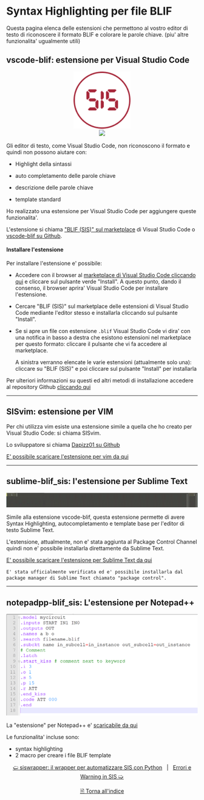 # Syntax Highlighting per file BLIF

Questa pagina elenca delle estensioni che permettono al
vostro editor di testo di riconoscere il formato
BLIF e colorare le parole chiave. (piu' altre funzionalita' ugualmente utili)

## vscode-blif: estensione per Visual Studio Code

<p align="center">
<img height="150px" src="https://raw.githubusercontent.com/mario33881/vscode-blif/9c1c9abb292ec0ed749e85ead7f2fdea4b80dbfc/images/icon.png" />
<br>
<img src="https://github.com/mario33881/vscode-blif/blob/9c1c9abb292ec0ed749e85ead7f2fdea4b80dbfc/images/presentation.gif?raw=true" />
</p>

Gli editor di testo, come Visual Studio Code, non riconoscono il formato e quindi non possono aiutare con:

* Highlight della sintassi

* auto completamento delle parole chiave

* descrizione delle parole chiave

* template standard

Ho realizzato una estensione per Visual Studio Code per aggiungere queste funzionalita'.

L'estensione si chiama ["BLIF (SIS)" sul marketplace](https://marketplace.visualstudio.com/items?itemName=mario33881.vscode-blif) di Visual Studio Code o [vscode-blif su Github](https://github.com/mario33881/vscode-blif).

#### Installare l'estensione

Per installare l'estensione e' possibile:

* Accedere con il browser al [marketplace di Visual Studio Code cliccando qui](https://marketplace.visualstudio.com/items?itemName=mario33881.vscode-blif) e cliccare sul pulsante verde "Install". A questo punto, dando il consenso, il browser aprira' Visual Studio Code per installare l'estensione.

* Cercare "BLIF (SIS)" sul marketplace delle estensioni di Visual Studio Code mediante l'editor stesso e installarla cliccando sul pulsante "Install".

* Se si apre un file con estensione ```.blif``` Visual Studio Code vi dira' con una notifica in basso a destra 
che esistono estensioni nel marketplace per questo formato: cliccare il pulsante che vi fa accedere al marketplace.

    A sinistra verranno elencate le varie estensioni (attualmente solo una): cliccare su "BLIF (SIS)" e poi cliccare sul pulsante "Install" per installarla

Per ulteriori informazioni su questi ed altri metodi di installazione accedere al repository Github [cliccando qui](https://github.com/mario33881/vscode-blif)

---

## SISvim: estensione per VIM

Per chi utilizza vim esiste una estensione simile a quella che ho creato per Visual Studio Code: si chiama SISvim.

Lo sviluppatore si chiama [Dapizz01 su Github](https://github.com/Dapizz01)

[E' possibile scaricare l'estensione per vim da qui](https://github.com/Dapizz01/SISvim)

---

## sublime-blif_sis: l'estensione per Sublime Text

<p align="center">

<img alt="GIF che mostra syntax highlight" src="https://raw.githubusercontent.com/mario33881/sublime-blif_sis/6d12b011ab479341949a42bd9f5175391fedc0ea/assets/presentation.gif"/>
</p>

Simile alla estensione vscode-blif, questa estensione permette di avere Syntax Highlighting,
autocompletamento e template base per l'editor di testo Sublime Text.

L'estensione, attualmente, non e' stata aggiunta al Package Control Channel quindi
non e' possibile installarla direttamente da Sublime Text.

[E' possibile scaricare l'estensione per Sublime Text da qui](https://github.com/mario33881/sublime-blif_sis)
```{note}
E' stata ufficialmente verificata ed e' possibile installarla dal package manager di Sublime Text chiamato "package control".
```

---
## notepadpp-blif_sis: L'estensione per Notepad++
<p align="center">

<img alt="GIF che mostra syntax highlight" src="https://raw.githubusercontent.com/mario33881/notepadpp-blif_sis/6f7d5ee4613695e3654fb94b4b59b66dd0798f77/assets/syntax_highlight.png"/>
</p>

La "estensione" per Notepad++ e' [scaricabile da qui](https://github.com/mario33881/notepadpp-blif_sis)

Le funzionalita' incluse sono:
* syntax highlighting
* 2 macro per creare i file BLIF template

<div align=center>

[🢠 siswrapper: il wrapper per automatizzare SIS con Python](./005_siswrapper.md) &nbsp; | &nbsp; [Errori e Warning in SIS 🢡](./007_errori_e_warning.md)

[🗎 Torna all'indice](./tutorials.md)

</div>